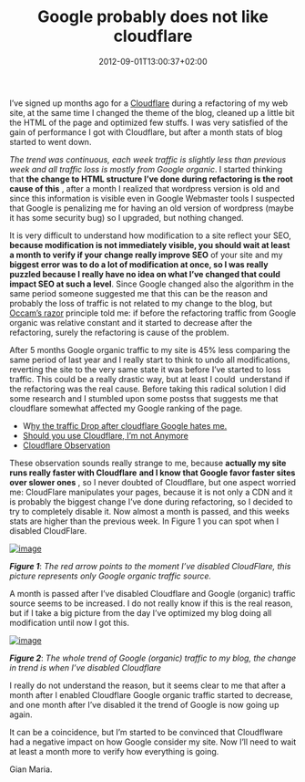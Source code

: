 ﻿---
title: "Google probably does not like cloudflare"
description: ""
date: 2012-09-01T13:00:37+02:00
draft: false
tags: [Blogging]
categories: [EverydayLife]
---
I’ve signed up months ago for a [Cloudflare](http://www.cloudflare.com/) during a refactoring of my web site, at the same time I changed the theme of the blog, cleaned up a little bit the HTML of the page and optimized few stuffs. I was very satisfied of the gain of performance I got with Cloudflare, but after a month stats of blog started to went down.

*The trend was continuous, each week traffic is slightly less than previous week and all traffic loss is mostly from Google organic*. I started thinking that  **the change to HTML structure I’ve done during refactoring is the root cause of this** , after a month I realized that wordpress version is old and since this information is visible even in Google Webmaster tools I suspected that Google is penalizing me for having an old version of wordpress (maybe it has some security bug) so I upgraded, but nothing changed.

It is very difficult to understand how modification to a site reflect your SEO,  **because modification is not immediately visible, you should wait at least a month to verify if your change really improve SEO** of your site and my  **biggest error was to do a lot of modification at once, so I was really puzzled because I really have no idea on what I’ve changed that could impact SEO at such a level**. Since Google changed also the algorithm in the same period someone suggested me that this can be the reason and probably the loss of traffic is not related to my change to the blog, but [Occam’s razor](http://en.wikipedia.org/wiki/Occam's_razor) principle told me: if before the refactoring traffic from Google organic was relative constant and it started to decrease after the refactoring, surely the refactoring is cause of the problem.

After 5 months Google organic traffic to my site is 45% less comparing the same period of last year and I really start to think to undo all modifications, reverting the site to the very same state it was before I’ve started to loss traffic. This could be a really drastic way, but at least I could  understand if the refactoring was the real cause. Before taking this radical solution I did some research and I stumbled upon some postss that suggests me that cloudflare somewhat affected my Google ranking of the page.

- W[hy the traffic Drop after cloudflare Google hates me.](http://www.pauldavidolson.com/blog/768/why-the-traffic-drop-after-cloudflare-google-hates-me/)
- [Should you use Cloudflare, I’m not Anymore](http://www.pauldavidolson.com/blog/1068/should-you-use-cloudflare-im-not-anymore/)
- [Cloudflare Observation](http://www.jonesjerry.com/web-development/cloudflare-observations.html)

These observation sounds really strange to me, because  **actually my site runs really faster with Cloudflare**  **and I know that Google favor faster sites over slower ones** , so I never doubted of Cloudflare, but one aspect worried me: CloudFlare manipulates your pages, because it is not only a CDN and it is probably the biggest change I’ve done during refactoring, so I decided to try to completely disable it. Now almost a month is passed, and this weeks stats are higher than the previous week. In Figure 1 you can spot when I disabled CloudFlare.

[![image](https://www.codewrecks.com/blog/wp-content/uploads/2012/08/image_thumb11.png "image")](https://www.codewrecks.com/blog/wp-content/uploads/2012/08/image11.png)

 ***Figure 1***: *The red arrow points to the moment I’ve disabled CloudFlare, this picture represents only Google organic traffic source.*

A month is passed after I’ve disabled Cloudflare and Google (organic) traffic source seems to be increased. I do not really know if this is the real reason, but if I take a big picture from the day I’ve optimized my blog doing all modification until now I got this.

[![image](https://www.codewrecks.com/blog/wp-content/uploads/2012/08/image_thumb12.png "image")](https://www.codewrecks.com/blog/wp-content/uploads/2012/08/image12.png)

 ***Figure 2***: *The whole trend of Google (organic) traffic to my blog, the change in trend is when I’ve disabled Cloudflare*

I really do not understand the reason, but it seems clear to me that after a month after I enabled Cloudflare Google organic traffic started to decrease, and one month after I’ve disabled it the trend of Google is now going up again.

It can be a coincidence, but I’m started to be convinced that Cloudflware had a negative impact on how Google consider my site. Now I’ll need to wait at least a month more to verify how everything is going.

Gian Maria.
